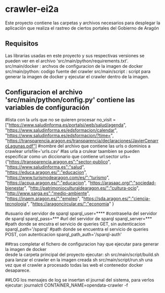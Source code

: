 # crawler-ei2a

Este proyecto contiene las carpetas y archivos necesarios para desplegar la aplicación que realiza el rastreo de ciertos portales del Gobierno de Aragón

## Requisitos

Las librarias usadas en este proyecto y sus respectivas versiones se pueden ver en el archivo 'src/main/python/requirements.txt'.
src/main/docker : archvos de configuracion de la imagen de docker
src/main/python: codigo fuente del crawler
src/main/script : script para generar la imagen de docker y ejecutar el crawler dentro de la imagen. 


## Configuracion el archivo  'src/main/python/config.py' contiene las variables de configuración

#lista con la urls que no se quieren procesar
no_visit = ["https://www.saludinforma.es/portalsi/web/salud/agenda",
                    "https://www.saludinforma.es/edsformacion/calendar",
                    "https://www.saludinforma.es/edsformacion/?time=", 
                    "https://transparencia.aragon.es/transparencia/declaraciones/JavierCenarroLagunas.pdf"]
#nombre del archivo que contiene las urls o dominios a crawlear
urlsfile='urls.csv'
#las urla a crulear taambien se pueden especificar como un diccionario que contiene url:sector
urls={"https://transparencia.aragon.es":"sector-publico",
        "https://www.saludinforma.es":"salud",
        "https://educa.aragon.es/":"educacion",
        "https://www.turismodearagon.com/es/":"turismo",
        "https://acpua.aragon.es/":"educacion",
        "https://arasaac.org/":"sociedad-bienestar",
        "http://patrimonioculturaldearagon.es/":"cultura-ocio",
        "http://www.sarga.es":"medio-ambiente",
        "https://inaem.aragon.es/":"empleo",
        "https://sda.aragon.es/":"ciencia-tecnologia",
        "https://aragoncircular.es/":"economia"
}

#usuario del servidor de sparql
sparql_user=****
#contraseña del servidor de sparql
sparql_pass=***
#url del servidor de sparql
sparql_server=***
#path donde se encutra el servicio de queries GET, sin autenticacion
sparql_path='/sparql'
#path donde se encuentra el servicio de queries POST, con autenticacion
sparql_path_auth='/sparql-auth'

##tras completar el fichero de configuracion hay que ejecutar para generar la imagen de docker  
desde la carpeta principal del proyecto ejecutar:
  sh src/main/script/build.sh
para lanzar el crawler en la imagen creada 
  sh src/main/script/run.sh
una vez que el crawler a procesado todas las web el contenedor docker desaparece.

##LOG los mensajes de log se insertan el journal del sistema, para verlos ejecutar:
            journalctl CONTAINER_NAME=opendata-crawler -f